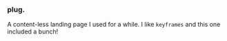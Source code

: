 
### plug.

A content-less landing page I used for a while. I like `keyframes` and this one included a bunch!

